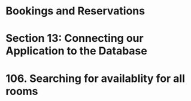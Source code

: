 # Bookings and Reservations

# Section 13: Connecting our Application to the Database

# 106. Searching for availablity for all rooms
